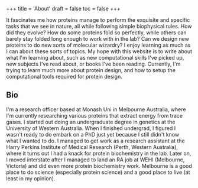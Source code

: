 +++
title = 'About'
draft = false
toc = false
+++

It fascinates me how proteins manage to perform the exquisite and specific tasks that we see in nature, all while following simple biophysical rules.
How did they evolve? How do some proteins fold so perfectly, while others can barely stay
folded long enough to work with in the lab? Can we design new proteins to do new
sorts of molecular wizardry? I enjoy learning as much as I can about these
sorts of topics. My hope with this website is to write about what I'm
learning about, such as new computational skills I've picked up, new subjects I've read
about, or books I've been reading. Currently, I'm trying to learn much more about protein design, and how to
setup the computational tools required for protein design.

## Bio
I'm a research officer based at Monash Uni in Melbourne Australia, where I'm currently researching various proteins
that extract energy from trace gases. I started out doing an undergraduate
degree in genetics at the
University of Western Australia. When I finished undergrad, I figured I wasn't ready to
do embark on a PhD just yet because I still didn't know what I wanted to do. I managed to
get work as a research assistant at the Harry Perkins Institute of Medical Research
(Perth, Western Australia), where it turns out I had a knack for protein
biochemistry in the lab. Later on, I moved interstate after I managed to land an RA job at WEHI (Melbourne, Victoria) and did even more protein biochemistry work.
Melbourne is a good place to do science (especially protein science) and a good place to
live (at least in my opinion).
